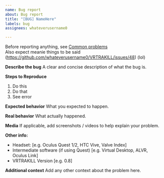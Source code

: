 ```yaml
---
name: Bug report
about: Bug report
title: "[BUG] NameHere"
labels: bug
assignees: whateverusername0

---
```


Before reporting anything, see [Common problems](https://github.com/whateverusername0/VRTRAKILL/edit/master/README.md#common-issues)  
Also expect meanie things to be said (https://github.com/whateverusername0/VRTRAKILL/issues/48) (lol)

**Describe the bug**
A clear and concise description of what the bug is.

**Steps to Reproduce**
1. Do this
2. Do that
3. See error

**Expected behavior**
What you expected to happen.

**Real behavior**
What actually happened.

**Media**
If applicable, add screenshots / videos to help explain your problem.

**Other info:**
 - Headset: [e.g. Oculus Quest 1/2, HTC Vive, Valve Index]
 - Intermediate software (if using Quest) [e.g. Virtual Desktop, ALVR, Oculus Link]
 - VRTRAKILL Version [e.g. 0.8]

**Additional context**
Add any other context about the problem here.
